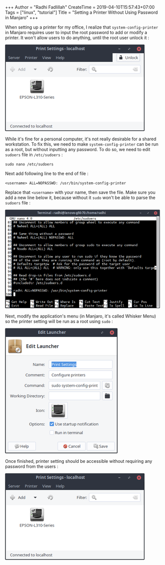 +++
Author = "Radhi Fadlillah"
CreateTime = 2019-04-10T15:57:43+07:00
Tags = ["linux", "tutorial"]
Title = "Setting a Printer Without Using Password in Manjaro"
+++

When setting up a printer for my office, I realize that `system-config-printer` in Manjaro requires user to input the root password to add or modify a printer. It won't allow users to do anything, until the root user unlock it :

![Printer settings need to be unlocked first][asset-1]

While it's fine for a personal computer, it's not really desirable for a shared workstation. To fix this, we need to make `system-config-printer` can be run as a root, but without inputting any password. To do so, we need to edit `sudoers` file in `/etc/sudoers` :

```
sudo nano /etc/sudoers
```

Next add following line to the end of file :

```
<username> ALL=NOPASSWD: /usr/bin/system-config-printer
```

Replace that `<username>` with your name, then save the file. Make sure you add a new line below it, because without it `sudo` won't be able to parse the `sudoers` file :

![Add new line at the end of the file][asset-2]

Next, modify the application's menu (in Manjaro, it's called Whisker Menu) so the printer setting will be run as a root using `sudo` :

![Modify the menu so system-config-printer will be run as root][asset-3]

Once finished, printer setting should be accessible without requiring any password from the users :

![Printer settings can be used without password][asset-4]

[asset-1]: /assets/2019-04-10-manjaro-printer/printer-need-password.png
[asset-2]: /assets/2019-04-10-manjaro-printer/add-new-line.png
[asset-3]: /assets/2019-04-10-manjaro-printer/modify-start-menu.png
[asset-4]: /assets/2019-04-10-manjaro-printer/printer-no-password.png